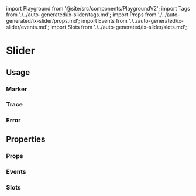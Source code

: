 import Playground from '@site/src/components/PlaygroundV2';
import Tags from './../auto-generated/ix-slider/tags.md';
import Props from './../auto-generated/ix-slider/props.md';
import Events from './../auto-generated/ix-slider/events.md';
import Slots from './../auto-generated/ix-slider/slots.md';

# Slider

<Tags />

## Usage

<Playground
  height="15rem"
  name="slider"
  examplesByName>
</Playground>

### Marker

<Playground
  height="15rem"
  name="slider-marker"
  examplesByName>
</Playground>

### Trace

<Playground
  height="18rem"
  name="slider-trace"
  examplesByName>
</Playground>

### Error

<Playground
  name="slider-error"
  height="14rem"
  examplesByName>
</Playground>

## Properties

### Props 

<Props />

### Events

<Events />

### Slots

<Slots />
